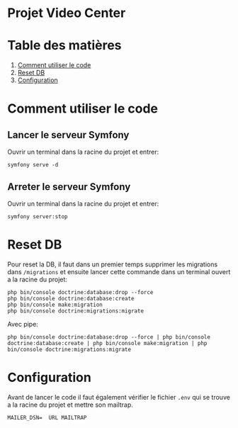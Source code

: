 # Projet Video Center

# Table des matières
1. [Comment utiliser le code](#Comment-utiliser-le-code)
2. [Reset DB](#Reset-DB)
3. [Configuration](#configuration)

# Comment utiliser le code

## Lancer le serveur Symfony

Ouvrir un terminal dans la racine du projet et entrer:

```
symfony serve -d
```

## Arreter le serveur Symfony

Ouvrir un terminal dans la racine du projet et entrer:

```
symfony server:stop
```

# Reset DB

Pour reset la DB, il faut dans un premier temps supprimer les migrations dans `/migrations` et ensuite lancer cette commande dans un terminal ouvert a la racine du projet:

```
php bin/console doctrine:database:drop --force
php bin/console doctrine:database:create
php bin/console make:migration
php bin/console doctrine:migrations:migrate
```

Avec pipe:

```
php bin/console doctrine:database:drop --force | php bin/console doctrine:database:create | php bin/console make:migration | php bin/console doctrine:migrations:migrate
```

# Configuration

Avant de lancer le code il faut également vérifier le fichier `.env` qui se trouve a la racine du projet et mettre son mailtrap.

```
MAILER_DSN=  URL MAILTRAP
```